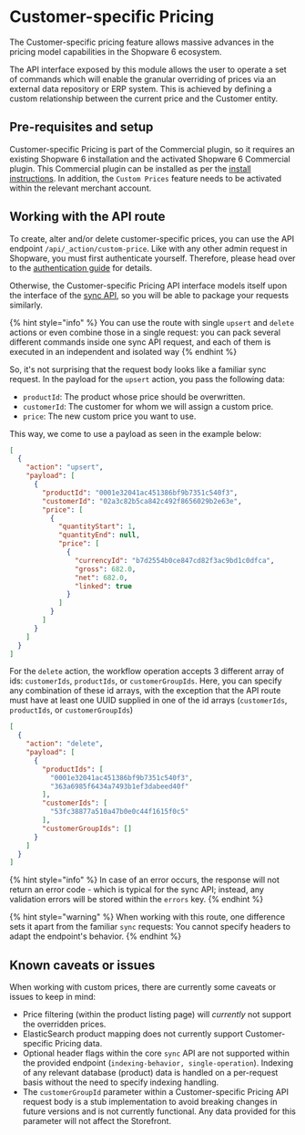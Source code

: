 # Customer-specific Pricing

The Customer-specific pricing feature allows massive advances in the pricing model capabilities in the Shopware 6 ecosystem.

The API interface exposed by this module allows the user to operate a set of commands which will enable the granular overriding of prices via an external data repository or ERP system. This is achieved by defining a custom relationship between the current price and the Customer entity.

## Pre-requisites and setup

Customer-specific Pricing is part of the Commercial plugin, so it requires an existing Shopware 6 installation and the activated Shopware 6 Commercial plugin. This Commercial plugin can be installed as per the [install instructions](../../../../guides/plugins/plugins/plugin-base-guide#install-your-plugin). In addition, the `Custom Prices` feature needs to be activated within the relevant merchant account.

## Working with the API route

To create, alter and/or delete customer-specific prices, you can use the API endpoint `/api/_action/custom-price`. Like with any other admin request in Shopware, you must first authenticate yourself. Therefore, please head over to the
[authentication guide](https://shopware.stoplight.io/docs/admin-api/ZG9jOjEwODA3NjQx-authentication) for details.

Otherwise, the Customer-specific Pricing API interface models itself upon the interface of the [sync API](https://shopware.stoplight.io/docs/admin-api), so you will be able to package your requests similarly.

{% hint style="info" %}
You can use the route with single `upsert` and `delete` actions or even combine those in a single request: you can pack several different commands inside one sync API request, and each of them is executed in an independent and isolated way
{% endhint %}

So, it's not surprising that the request body looks like a familiar sync request. In the payload for the `upsert` action, you pass the following data:

- `productId`: The product whose price should be overwritten.
- `customerId`: The customer for whom we will assign a custom price.
- `price`: The new custom price you want to use.

This way, we come to use a payload as seen in the example below:

```json
[
  {
    "action": "upsert",
    "payload": [
      {
        "productId": "0001e32041ac451386bf9b7351c540f3",
        "customerId": "02a3c82b5ca842c492f8656029b2e63e",
        "price": [
          {
            "quantityStart": 1,
            "quantityEnd": null,
            "price": [
              {
                "currencyId": "b7d2554b0ce847cd82f3ac9bd1c0dfca",
                "gross": 682.0,
                "net": 682.0,
                "linked": true
              }
            ]
          }
        ]
      }
    ]
  }
]
```

For the `delete` action, the workflow operation accepts 3 different array of ids: `customerIds`, `productIds`, or `customerGroupIds`. Here, you can specify any combination of these id arrays, with the exception that the API route must have at least one UUID supplied in one of the id arrays (`customerIds`, `productIds`, or `customerGroupIds`)

```json
[
  {
    "action": "delete",
    "payload": [
      {
        "productIds": [
          "0001e32041ac451386bf9b7351c540f3",
          "363a6985f6434a7493b1ef3dabeed40f"
        ],
        "customerIds": [
          "53fc38877a510a47b0e0c44f1615f0c5"
        ],
        "customerGroupIds": []
      }
    ]
  }
]
```

{% hint style="info" %}
In case of an error occurs, the response will not return an error code - which is typical for the sync API; instead, any validation errors will be stored within the `errors` key.
{% endhint %}

{% hint style="warning" %}
When working with this route, one difference sets it apart from the familiar `sync` requests: You cannot specify headers to adapt the endpoint's behavior.
{% endhint %}

## Known caveats or issues

When working with custom prices, there are currently some caveats or issues to keep in mind:

- Price filtering (within the product listing page) will _currently_ not support the overridden prices.
- ElasticSearch product mapping does not currently support Customer-specific Pricing data.
- Optional header flags within the core `sync` API are not supported within the provided endpoint (`indexing-behavior, single-operation`). Indexing of any relevant database (product) data is handled on a per-request basis without the need to specify indexing handling.
- The `customerGroupId` parameter within a Customer-specific Pricing API request body is a stub implementation to avoid breaking changes in future versions and is not currently functional. Any data provided for this parameter will not affect the Storefront.
